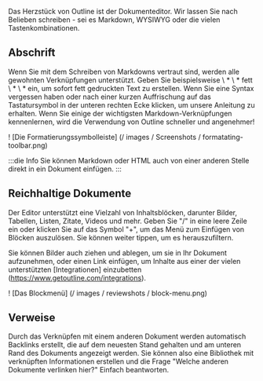Das Herzstück von Outline ist der Dokumenteditor. Wir lassen Sie nach Belieben schreiben - sei es Markdown, WYSIWYG oder die vielen Tastenkombinationen.

## Abschrift

Wenn Sie mit dem Schreiben von Markdowns vertraut sind, werden alle gewohnten Verknüpfungen unterstützt. Geben Sie beispielsweise \ * \ * fett \ * \ * ein, um sofort fett gedruckten Text zu erstellen. Wenn Sie eine Syntax vergessen haben oder nach einer kurzen Auffrischung auf das Tastatursymbol in der unteren rechten Ecke klicken, um unsere Anleitung zu erhalten. Wenn Sie einige der wichtigsten Markdown-Verknüpfungen kennenlernen, wird die Verwendung von Outline schneller und angenehmer!

! [Die Formatierungssymbolleiste] (/ images / Screenshots / formatating-toolbar.png)

:::die Info
Sie können Markdown oder HTML auch von einer anderen Stelle direkt in ein Dokument einfügen.
:::


## Reichhaltige Dokumente

Der Editor unterstützt eine Vielzahl von Inhaltsblöcken, darunter Bilder, Tabellen, Listen, Zitate, Videos und mehr. Geben Sie "/" in eine leere Zeile ein oder klicken Sie auf das Symbol "+", um das Menü zum Einfügen von Blöcken auszulösen. Sie können weiter tippen, um es herauszufiltern.

Sie können Bilder auch ziehen und ablegen, um sie in Ihr Dokument aufzunehmen, oder einen Link einfügen, um Inhalte aus einer der vielen unterstützten [Integrationen] einzubetten (https://www.getoutline.com/integrations).

! [Das Blockmenü] (/ images / reviewshots / block-menu.png)

## Verweise

Durch das Verknüpfen mit einem anderen Dokument werden automatisch Backlinks erstellt, die auf dem neuesten Stand gehalten und am unteren Rand des Dokuments angezeigt werden. Sie können also eine Bibliothek mit verknüpften Informationen erstellen und die Frage "Welche anderen Dokumente verlinken hier?" Einfach beantworten.